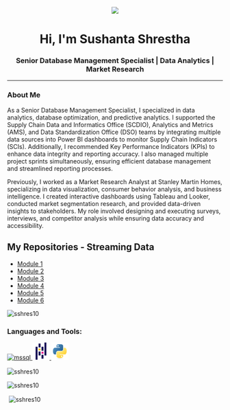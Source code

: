 <p align="center">
  <img src="https://media1.giphy.com/media/v1.Y2lkPTc5MGI3NjExN3d2NGJvNWJwb2h6eTVpZmQ5emlkZGlibXRkeHE1Y3R6djQzcHJ6dyZlcD12MV9pbnRlcm5hbF9naWZfYnlfaWQmY3Q9Zw/3oKIPEqDGUULpEU0aQ/giphy.gif">
</p>



<h1 align="center">Hi, I'm Sushanta Shrestha</h1>
<h3 align="center">Senior Database Management Specialist | Data Analytics | Market Research</h3>

---

### **About Me**  

As a Senior Database Management Specialist, I specialized in data analytics, database optimization, and predictive analytics. I supported the Supply Chain Data and Informatics Office (SCDIO), Analytics and Metrics (AMS), and Data Standardization Office (DSO) teams by integrating multiple data sources into Power BI dashboards to monitor Supply Chain Indicators (SCIs). Additionally, I recommended Key Performance Indicators (KPIs) to enhance data integrity and reporting accuracy. I also managed multiple project sprints simultaneously, ensuring efficient database management and streamlined reporting processes.

Previously, I worked as a Market Research Analyst at Stanley Martin Homes, specializing in data visualization, consumer behavior analysis, and business intelligence. I created interactive dashboards using Tableau and Looker, conducted market segmentation research, and provided data-driven insights to stakeholders. My role involved designing and executing surveys, interviews, and competitor analysis while ensuring data accuracy and accessibility.


## My Repositories - Streaming Data

- [Module 1](https://github.com/sshres10/buzzline-01-case)
- [Module 2](https://github.com/sshres10/buzzline-02-sushanta)
- [Module 3](https://github.com/sshres10/buzzline-03-sushanta)
- [Module 4](https://github.com/sshres10/buzzline-04-sushanta)
- [Module 5](https://github.com/sshres10/buzzline-05-sushanta)
- [Module 6](https://github.com/sshres10/buzzline-06-sushanta)



<p align="left"> <img src="https://komarev.com/ghpvc/?username=sshres10&label=Profile%20views&color=0e75b6&style=flat" alt="sshres10" /> </p>


<p align="left">
</p>

<h3 align="left">Languages and Tools:</h3>
<p align="left"> <a href="https://www.microsoft.com/en-us/sql-server" target="_blank" rel="noreferrer"> <img src="https://www.svgrepo.com/show/303229/microsoft-sql-server-logo.svg" alt="mssql" width="40" height="40"/> </a> <a href="https://pandas.pydata.org/" target="_blank" rel="noreferrer"> <img src="https://raw.githubusercontent.com/devicons/devicon/2ae2a900d2f041da66e950e4d48052658d850630/icons/pandas/pandas-original.svg" alt="pandas" width="40" height="40"/> </a> <a href="https://www.python.org" target="_blank" rel="noreferrer"> <img src="https://raw.githubusercontent.com/devicons/devicon/master/icons/python/python-original.svg" alt="python" width="40" height="40"/> </a> </p>

<p><img align="center" src="https://github-readme-stats.vercel.app/api/top-langs?username=sshres10&show_icons=true&locale=en&layout=compact" alt="sshres10" /></p>

<p><img align="center" src="https://github-readme-streak-stats.herokuapp.com/?user=sshres10&" alt="sshres10" /></p>

<p>&nbsp;<img align="center" src="https://github-readme-stats.vercel.app/api?username=sshres10&show_icons=true&locale=en" alt="sshres10" /></p>







